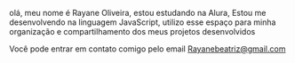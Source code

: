 olá, meu nome é Rayane Oliveira,
estou estudando na Alura, 
Estou me desenvolvendo na linguagem JavaScript,
utilizo esse espaço para minha organização e compartilhamento dos meus projetos desenvolvidos




Você pode entrar em contato comigo pelo email Rayanebeatriz@gmail.com
